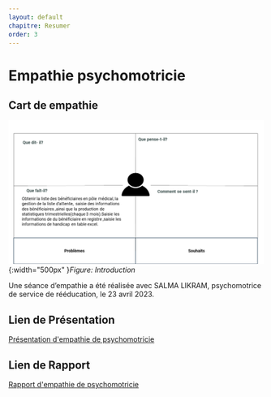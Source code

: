 ```yaml
---
layout: default
chapitre: Resumer
order: 3
---
```


# Empathie psychomotricie

<!-- new slide -->

## Cart de empathie

![Exposé constructeur](./images/carte-empathie-psychomotricien-Salma-LIKRAM.png){:width="500px" }_Figure: Introduction_

<!-- note -->

Une séance d’empathie a été réalisée avec SALMA LIKRAM, psychomotrice de service de rééducation, le 23 avril 2023.

## Lien de Présentation

[Présentation d'empathie de psychomotricie](./empathie-psychomotricien/presentation.html)

## Lien de Rapport

[Rapport d'empathie de psychomotricie](./empathie-psychomotricien/rapport.html)
